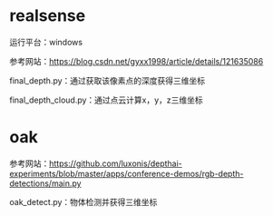 # realsense

运行平台：windows

参考网站：https://blog.csdn.net/gyxx1998/article/details/121635086

final_depth.py：通过获取该像素点的深度获得三维坐标

final_depth_cloud.py：通过点云计算x，y，z三维坐标

# oak

参考网站：https://github.com/luxonis/depthai-experiments/blob/master/apps/conference-demos/rgb-depth-detections/main.py

oak_detect.py：物体检测并获得三维坐标
